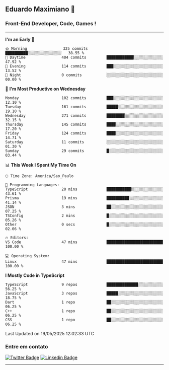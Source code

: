 ## Eduardo Maximiano 👋

### Front-End Developer, Code, Games !

---

<!--START_SECTION:waka-->
**I'm an Early 🐤** 

```text
🌞 Morning                325 commits         ██████████░░░░░░░░░░░░░░░   38.55 % 
🌆 Daytime                404 commits         ████████████░░░░░░░░░░░░░   47.92 % 
🌃 Evening                114 commits         ███░░░░░░░░░░░░░░░░░░░░░░   13.52 % 
🌙 Night                  0 commits           ░░░░░░░░░░░░░░░░░░░░░░░░░   00.00 % 
```
📅 **I'm Most Productive on Wednesday** 

```text
Monday                   102 commits         ███░░░░░░░░░░░░░░░░░░░░░░   12.10 % 
Tuesday                  161 commits         █████░░░░░░░░░░░░░░░░░░░░   19.10 % 
Wednesday                271 commits         ████████░░░░░░░░░░░░░░░░░   32.15 % 
Thursday                 145 commits         ████░░░░░░░░░░░░░░░░░░░░░   17.20 % 
Friday                   124 commits         ████░░░░░░░░░░░░░░░░░░░░░   14.71 % 
Saturday                 11 commits          ░░░░░░░░░░░░░░░░░░░░░░░░░   01.30 % 
Sunday                   29 commits          █░░░░░░░░░░░░░░░░░░░░░░░░   03.44 % 
```


📊 **This Week I Spent My Time On** 

```text
🕑︎ Time Zone: America/Sao_Paulo

💬 Programming Languages: 
TypeScript               20 mins             ███████████░░░░░░░░░░░░░░   43.61 % 
Prisma                   19 mins             ██████████░░░░░░░░░░░░░░░   41.14 % 
JSON                     3 mins              ██░░░░░░░░░░░░░░░░░░░░░░░   07.25 % 
TSConfig                 2 mins              █░░░░░░░░░░░░░░░░░░░░░░░░   05.26 % 
Other                    0 secs              █░░░░░░░░░░░░░░░░░░░░░░░░   02.06 % 

🔥 Editors: 
VS Code                  47 mins             █████████████████████████   100.00 % 

💻 Operating System: 
Linux                    47 mins             █████████████████████████   100.00 % 
```

**I Mostly Code in TypeScript** 

```text
TypeScript               9 repos             ██████████████░░░░░░░░░░░   56.25 % 
JavaScript               3 repos             █████░░░░░░░░░░░░░░░░░░░░   18.75 % 
Dart                     1 repo              ██░░░░░░░░░░░░░░░░░░░░░░░   06.25 % 
C++                      1 repo              ██░░░░░░░░░░░░░░░░░░░░░░░   06.25 % 
CSS                      1 repo              ██░░░░░░░░░░░░░░░░░░░░░░░   06.25 % 
```




 Last Updated on 19/05/2025 12:02:33 UTC
<!--END_SECTION:waka-->

### Entre em contato

[![Twitter Badge](https://img.shields.io/badge/-@edmaxi-1ca0f1?style=flat-square&labelColor=1ca0f1&logo=twitter&logoColor=white&link=https://twitter.com/edmaxi)](https://twitter.com/edmaxi)
[![Linkedin Badge](https://img.shields.io/badge/-Eduardo_Maximiano-0077B5?style=flat-square&logo=Linkedin&logoColor=white&link=https://www.linkedin.com/in/maximiano-eduardo)](https://www.linkedin.com/in/maximiano-eduardo)

---
